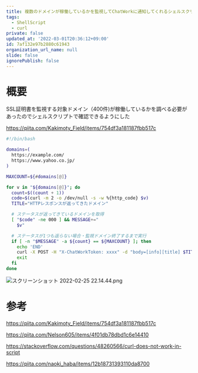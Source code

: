 ```yaml
---
title: 複数のドメインが稼働しているかを監視してChatWorkに通知してくれるシェルスクリプトを作成した件
tags:
  - ShellScript
  - curl
private: false
updated_at: '2022-03-01T20:36:12+09:00'
id: 7af132e97b2880c61943
organization_url_name: null
slide: false
ignorePublish: false
---
```

# 概要

SSL証明書を監視する対象ドメイン（400件)が稼働しているかを調べる必要があったのでシェルスクリプトで確認できるようにした

https://qiita.com/Kakimoty_Field/items/754df3a181187fbb517c


```bash
#!/bin/bash

domains=(
  https://example.com/
  https://www.yahoo.co.jp/
)

MAXCOUNT=${#domains[@]}

for v in "${domains[@]}"; do
  count=$((count + 1))
  code=$(curl -m 2 -o /dev/null -s -w %{http_code} $v)
  TITLE="HTTPレスポンスが返ってきたドメイン"

  # ステータスが返ってきているドメインを取得
  [ "$code" -ne 000 ] && MESSAGE+="
    $v"

  # ステータスが1つも返らない場合・監視ドメイン終了するまで実行
  if [ -n "$MESSAGE" -a ${count} == ${MAXCOUNT} ]; then
    echo 'END'
    curl -X POST -H "X-ChatWorkToken: xxxx" -d "body=[info][title] $TITLE [/title] [toall]$MESSAGE [/info]" "https://api.chatwork.com/v2/rooms/xxxx/messages"
    exit
  fi
done
```

![スクリーンショット 2022-02-25 22.14.44.png](https://qiita-image-store.s3.ap-northeast-1.amazonaws.com/0/555632/081b4b2d-9622-d3e4-f30f-5ec93483d4c3.png)


# 参考

https://qiita.com/Kakimoty_Field/items/754df3a181187fbb517c

https://qiita.com/Nelson605/items/4f01db78dbd1c6e14410

https://stackoverflow.com/questions/48260566/curl-does-not-work-in-script

https://qiita.com/naoki_haba/items/12b18731393110da8700
